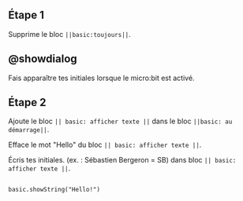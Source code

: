 ## Étape 1

Supprime le bloc ``||basic:toujours||``.

## @showdialog

Fais apparaître tes initiales lorsque le micro:bit est activé.

## Étape 2

Ajoute le bloc ``|| basic: afficher texte ||`` dans le bloc ``||basic: au démarrage||``.

Efface le mot "Hello" du bloc ``|| basic: afficher texte ||``.

Écris tes initiales. (ex. : Sébastien Bergeron = SB) dans bloc ``|| basic: afficher texte ||``.

```blocks

basic.showString("Hello!")

```